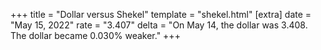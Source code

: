 +++
title = "Dollar versus Shekel"
template = "shekel.html"
[extra]
date = "May 15, 2022"
rate = "3.407"
delta = "On May 14, the dollar was 3.408. The dollar became 0.030% weaker."
+++
